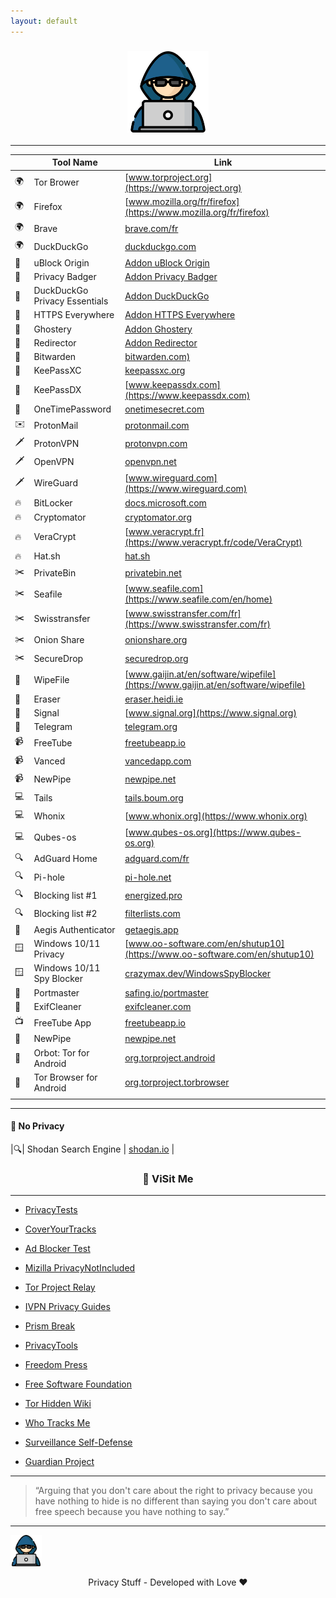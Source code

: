 ```yaml
---
layout: default
---
```


<p align="center">
<h3 align="center"><img src="./img/privacy-stuff.png" height="130" width="130" ></h3>
</p>

---

|  | Tool Name | Link |
|--|-----------|------|
|🌍| Tor Brower | [www.torproject.org](https://www.torproject.org) |
|🌍| Firefox | [www.mozilla.org/fr/firefox](https://www.mozilla.org/fr/firefox) |
|🌍| Brave | [brave.com/fr](https://brave.com/fr) |
|🌍| DuckDuckGo | [duckduckgo.com](https://duckduckgo.com) |
|🧩| uBlock Origin | [Addon uBlock Origin](https://addons.mozilla.org/fr/firefox/addon/ublock-origin/) |
|🧩| Privacy Badger | [Addon Privacy Badger](https://addons.mozilla.org/fr/firefox/addon/privacy-badger17/) |
|🧩| DuckDuckGo Privacy Essentials | [Addon DuckDuckGo](https://addons.mozilla.org/fr/firefox/addon/duckduckgo-for-firefox/) |
|🧩| HTTPS Everywhere | [Addon HTTPS Everywhere](https://addons.mozilla.org/fr/firefox/addon/https-everywhere) |
|🧩| Ghostery | [Addon Ghostery](https://addons.mozilla.org/fr/firefox/addon/ghostery/) |
|🧩| Redirector | [Addon Redirector](https://addons.mozilla.org/fr/firefox/addon/redirector) |
|🔑| Bitwarden | [bitwarden.com)](https://bitwarden.com) |
|🔑| KeePassXC | [keepassxc.org](https://keepassxc.org) |
|🔑| KeePassDX | [www.keepassdx.com](https://www.keepassdx.com) |
|🔑| OneTimePassword | [onetimesecret.com](https://onetimesecret.com) |
|✉️| ProtonMail | [protonmail.com](https://protonmail.com) |
|🗡️| ProtonVPN |  [protonvpn.com](https://protonvpn.com) |
|🗡️| OpenVPN   | [openvpn.net](https://openvpn.net) |
|🗡️| WireGuard | [www.wireguard.com](https://www.wireguard.com) |
|🔥| BitLocker   | [docs.microsoft.com](https://docs.microsoft.com/en-us/windows/security/information-protection/bitlocker/bitlocker-overview) |
|🔥| Cryptomator | [cryptomator.org](https://cryptomator.org) |
|🔥| VeraCrypt   | [www.veracrypt.fr](https://www.veracrypt.fr/code/VeraCrypt) |
|🔥| Hat.sh      | [hat.sh](https://hat.sh) |
|✂️| PrivateBin | [privatebin.net](https://privatebin.net) |
|✂️| Seafile | [www.seafile.com](https://www.seafile.com/en/home) |
|✂️| Swisstransfer | [www.swisstransfer.com/fr](https://www.swisstransfer.com/fr) |
|✂️| Onion Share | [onionshare.org](https://onionshare.org) |
|✂️| SecureDrop | [securedrop.org](https://securedrop.org) |
|🧹| WipeFile | [www.gaijin.at/en/software/wipefile](https://www.gaijin.at/en/software/wipefile) |
|🧹| Eraser   | [eraser.heidi.ie](https://eraser.heidi.ie) |
|📡| Signal   | [www.signal.org](https://www.signal.org) |
|📡| Telegram | [telegram.org](https://telegram.org) |
|📹| FreeTube | [freetubeapp.io](https://freetubeapp.io) |
|📹| Vanced   | [vancedapp.com](https://vancedapp.com) |
|📹| NewPipe  | [newpipe.net](https://newpipe.net) |
|💻| Tails | [tails.boum.org](https://tails.boum.org) |
|💻| Whonix | [www.whonix.org](https://www.whonix.org) |
|💻| Qubes-os | [www.qubes-os.org](https://www.qubes-os.org) |
|🔍| AdGuard Home | [adguard.com/fr](https://adguard.com/fr/adguard-home/overview.html) |
|🔍| Pi-hole | [pi-hole.net](https://pi-hole.net) |
|🔍| Blocking list #1 | [energized.pro](https://energized.pro) |
|🔍| Blocking list #2 | [filterlists.com](https://filterlists.com) |
|🔐| Aegis Authenticator | [getaegis.app](https://getaegis.app) |
|🪟| Windows 10/11 Privacy | [www.oo-software.com/en/shutup10](https://www.oo-software.com/en/shutup10) |
|🪟| Windows 10/11 Spy Blocker | [crazymax.dev/WindowsSpyBlocker](https://crazymax.dev/WindowsSpyBlocker) |
|🧱| Portmaster | [safing.io/portmaster](https://safing.io/portmaster) |
|🧹| ExifCleaner | [exifcleaner.com](https://exifcleaner.com) |
|📺| FreeTube App | [freetubeapp.io](https://freetubeapp.io) |
|📱| NewPipe | [newpipe.net](https://newpipe.net/) |
|📱| Orbot: Tor for Android | [org.torproject.android](https://play.google.com/store/apps/details?id=org.torproject.android&hl=en_US&gl=US) |
|📱| Tor Browser for Android | [org.torproject.torbrowser](https://play.google.com/store/apps/details?id=org.torproject.torbrowser) |
|  |  | []() |

---

#### 💩 No Privacy

|🔍| Shodan Search Engine | [shodan.io](https://www.shodan.io) |

<p align="center">
<h3 align="center"> 🔗 ViSit Me </h3>
</p>

---

 - [PrivacyTests](https://privacytests.org/)

 - [CoverYourTracks](https://coveryourtracks.eff.org/)

 - [Ad Blocker Test](https://d3ward.github.io/toolz/adblock.html)

 - [Mizilla PrivacyNotIncluded](https://foundation.mozilla.org/fr/privacynotincluded/)

 - [Tor Project Relay](https://community.torproject.org/relay/)

 - [IVPN Privacy Guides](https://www.ivpn.net/privacy-guides)

 - [Prism Break](https://prism-break.org/en/)

 - [PrivacyTools](https://www.privacytools.io/)

 - [Freedom Press](https://freedom.press/)

 - [Free Software Foundation](https://www.fsf.org/)

 - [Tor Hidden Wiki](https://thehiddenwiki.org/)

 - [Who Tracks Me](https://whotracks.me/)

 - [Surveillance Self-Defense](https://ssd.eff.org/)

 - [Guardian Project](https://guardianproject.github.io/haven/)
  
<hr>

> “Arguing that you don't care about the right to privacy because you have nothing to hide is no different than saying you don't care about free speech because you have nothing to say.”

<hr>

<img src="./img/privacy-stuff.png" alt="privacy" width="50" height="50"> 
<p align="center"> Privacy Stuff - Developed with Love ❤ </p>

